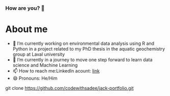### How are you? 👋

# About me

*  🔭 I’m currently working on environmental data analysis using R and Python in a project related to my PhD thesis in the aquatic geochemistry group at Laval university
*  🌱 I’m currently in a journey to move one step forward to learn data science and Machine Learning
*  📫 How to reach me:LinkedIn acount: [link](https://www.linkedin.com/in/wessamne/)
*  😄 Pronouns: He/Him

git clone https://github.com/codewithsadee/jack-portfolio.git
